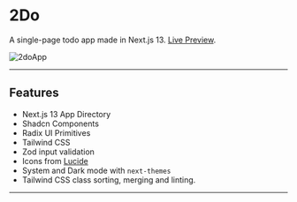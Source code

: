 # 2Do

 A single-page todo app made in Next.js 13. [Live Preview](https://2do-five.vercel.app/).

![2doApp](https://github.com/D-Rekk/two-do/assets/46907875/de4221b3-1e88-472f-bd9f-4f58d44bfaac)

---
## Features

- Next.js 13 App Directory
- Shadcn Components
- Radix UI Primitives
- Tailwind CSS
- Zod input validation
- Icons from [Lucide](https://lucide.dev)
- System and Dark mode with `next-themes`
- Tailwind CSS class sorting, merging and linting.

___
